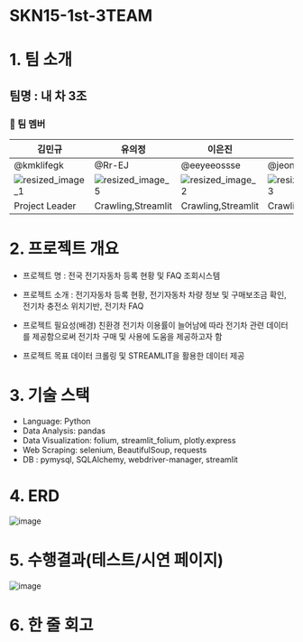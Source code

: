 # SKN15-1st-3TEAM

# 1. 팀 소개

## 팀명 : 내 차 3조

### 📌 팀 멤버
| 김민규 | 유의정 | 이은진 | 정민철 | 하다현 |
|--|--|--|--|--|
| @kmklifegk | @Rr-EJ | @eeyeeossse | @jeong-mincheol | @dahyun11 |
| ![resized_image_1](https://github.com/user-attachments/assets/0eeea611-0579-4055-9538-0bf37fc0fd2a) | ![resized_image_5](https://github.com/user-attachments/assets/69a25278-d157-4a43-a783-f4c6256251c2) | ![resized_image_2](https://github.com/user-attachments/assets/507b6366-9f14-43b9-888b-98479b33468a) |![resized_image_3](https://github.com/user-attachments/assets/e8d894ad-ca30-4403-a943-25f7e47a04a0) | ![resized_image_4](https://github.com/user-attachments/assets/bc5372c1-8751-48a9-b305-b0bdc165c40e)
| Project Leader | Crawling,Streamlit | Crawling,Streamlit | Crawling,Streamlit | Crawling,Streamlit |



# 2. 프로젝트 개요

- 프로젝트 명 : 전국 전기자동차 등록 현황 및 FAQ 조회시스템 

- 프로젝트 소개 : 전기자동차 등록 현황, 전기자동차 차량 정보 및 구매보조금 확인, 전기차 충전소 위치기반, 전기차 FAQ

- 프로젝트 필요성(배경)
  친환경 전기차 이용률이 늘어남에 따라 전기차 관련 데이터를 제공함으로써 전기차 구매 및 사용에 도움을 제공하고자 함

- 프로젝트 목표
 데이터 크롤링 및 STREAMLIT을 활용한 데이터 제공
 

# 3. 기술 스택

 - Language: Python
 - Data Analysis: pandas
 - Data Visualization: folium, streamlit_folium, plotly.express
 - Web Scraping: selenium, BeautifulSoup, requests
 - DB : pymysql, SQLAlchemy, webdriver-manager, streamlit

# 4. ERD

 ![image](https://github.com/user-attachments/assets/066b9ccc-b8ac-455c-8d47-93c36d9d062f)

 
# 5. 수행결과(테스트/시연 페이지)
![image](C:\Users\Playdata\Downloads\combined_4grid_image.png)
 

# 6. 한 줄 회고
